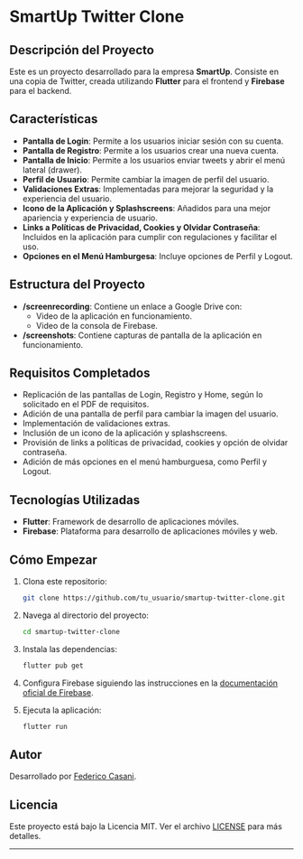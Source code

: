
# SmartUp Twitter Clone

## Descripción del Proyecto

Este es un proyecto desarrollado para la empresa **SmartUp**. Consiste en una copia de Twitter, creada utilizando **Flutter** para el frontend y **Firebase** para el backend.

## Características

- **Pantalla de Login**: Permite a los usuarios iniciar sesión con su cuenta.
- **Pantalla de Registro**: Permite a los usuarios crear una nueva cuenta.
- **Pantalla de Inicio**: Permite a los usuarios enviar tweets y abrir el menú lateral (drawer).
- **Perfil de Usuario**: Permite cambiar la imagen de perfil del usuario.
- **Validaciones Extras**: Implementadas para mejorar la seguridad y la experiencia del usuario.
- **Icono de la Aplicación y Splashscreens**: Añadidos para una mejor apariencia y experiencia de usuario.
- **Links a Políticas de Privacidad, Cookies y Olvidar Contraseña**: Incluidos en la aplicación para cumplir con regulaciones y facilitar el uso.
- **Opciones en el Menú Hamburgesa**: Incluye opciones de Perfil y Logout.

## Estructura del Proyecto

- **/screenrecording**: Contiene un enlace a Google Drive con:
  - Video de la aplicación en funcionamiento.
  - Video de la consola de Firebase.
- **/screenshots**: Contiene capturas de pantalla de la aplicación en funcionamiento.

## Requisitos Completados

- Replicación de las pantallas de Login, Registro y Home, según lo solicitado en el PDF de requisitos.
- Adición de una pantalla de perfil para cambiar la imagen del usuario.
- Implementación de validaciones extras.
- Inclusión de un icono de la aplicación y splashscreens.
- Provisión de links a políticas de privacidad, cookies y opción de olvidar contraseña.
- Adición de más opciones en el menú hamburguesa, como Perfil y Logout.

## Tecnologías Utilizadas

- **Flutter**: Framework de desarrollo de aplicaciones móviles.
- **Firebase**: Plataforma para desarrollo de aplicaciones móviles y web.

## Cómo Empezar

1. Clona este repositorio:
    ```bash
    git clone https://github.com/tu_usuario/smartup-twitter-clone.git
    ```

2. Navega al directorio del proyecto:
    ```bash
    cd smartup-twitter-clone
    ```

3. Instala las dependencias:
    ```bash
    flutter pub get
    ```

4. Configura Firebase siguiendo las instrucciones en la [documentación oficial de Firebase](https://firebase.google.com/docs/flutter/setup).

5. Ejecuta la aplicación:
    ```bash
    flutter run
    ```

## Autor

Desarrollado por [Federico Casani](https://github.com/fedecasani).

## Licencia

Este proyecto está bajo la Licencia MIT. Ver el archivo [LICENSE](LICENSE) para más detalles.

---
